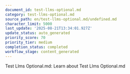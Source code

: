```yaml
---
document_id: test-llms-optional.md
category: test-llms-optional.md
source_path: en/test-llms-optional.md/undefined.md
character_limit: 5000
last_update: '2025-08-21T13:34:01.927Z'
update_status: auto_generated
priority_score: 70
priority_tier: medium
completion_status: completed
workflow_stage: content_generated
---
```

Test Llms Optional.md: Learn about Test Llms Optional.md
